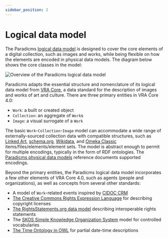 ```yaml
---
sidebar_position: 2
---
```


# Logical data model

The Paradicms [logical data model](https://en.wikipedia.org/wiki/Logical_schema) is designed to cover the core elements of a digital collection, such as images and works, while being flexible on how the elements are encoded in physical data models.  The diagram below shows the core classes in the model:

![Overview of the Paradicms logical data model](data-model-classes.png)

Paradicms adapts the essential structure and nomenclature of its logical data model from [VRA Core](https://www.loc.gov/standards/vracore/), a data standard for the description of images and works of art and culture.  There are three primary entities in VRA Core 4.0:
* `Work`: a built or created object
* `Collection`: an aggregate of `Work`s 
* `Image`: a visual surrogate of a `Work`

The basic `Work`-`Collection`-`Image` model can accommodate a wide range of externally-sourced collection data with compatible structures, such as [Linked Art](https://linked.art/),
[schema.org](https://schema.org/), [Wikidata](https://wikidata.org/), and [Omeka Classic](https://omeka.org/classic/) items/files/elements/element sets. The model is abstract enough to permit for multiple encodings, typically in the form of RDF ontologies. The [Paradicms physical data models](/docs/reference/physical-data-models) reference documents supported encodings.

Beyond the primary entities, the Paradicms logical data model incorporates a few other elements of VRA Core 4.0, such as agents (people and organizations), as well as concepts from several other standards:

* A model of `Work`-related events inspired by [CIDOC CRM](https://www.cidoc-crm.org/)
* [The Creative Commons Rights Expression Language](https://creativecommons.org/ns) for describing copyright licenses
* [The RightsStatements.org data model](https://github.com/rightsstatements/data-model) describing interoperable rights statements
* The [SKOS Simple Knowledge Organization System](https://www.w3.org/2004/02/skos/) model for controlled vocabularies
* [The Time Ontology in OWL](https://www.w3.org/TR/owl-time/) for partial date-time descriptions
